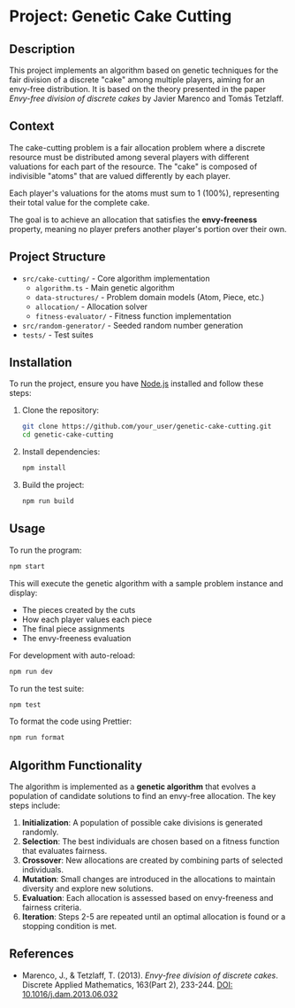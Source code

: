 # Project: Genetic Cake Cutting

## Description

This project implements an algorithm based on genetic techniques for the fair division of a discrete "cake" among
multiple players, aiming for an envy-free distribution. It is based on the theory presented in the paper _Envy-free
division of discrete cakes_ by Javier Marenco and Tomás Tetzlaff.

## Context

The cake-cutting problem is a fair allocation problem where a discrete resource must be distributed among several
players with different valuations for each part of the resource. The "cake" is composed of indivisible "atoms" that
are valued differently by each player.

Each player's valuations for the atoms must sum to 1 (100%), representing their total value for the complete cake.

The goal is to achieve an allocation that satisfies the **envy-freeness** property, meaning no player prefers another
player's portion over their own.

## Project Structure

- `src/cake-cutting/` - Core algorithm implementation
  - `algorithm.ts` - Main genetic algorithm
  - `data-structures/` - Problem domain models (Atom, Piece, etc.)
  - `allocation/` - Allocation solver
  - `fitness-evaluator/` - Fitness function implementation
- `src/random-generator/` - Seeded random number generation
- `tests/` - Test suites

## Installation

To run the project, ensure you have [Node.js](https://nodejs.org/) installed and follow these steps:

1. Clone the repository:
   ```sh
   git clone https://github.com/your_user/genetic-cake-cutting.git
   cd genetic-cake-cutting
   ```
2. Install dependencies:
   ```sh
   npm install
   ```
3. Build the project:
   ```sh
   npm run build
   ```

## Usage

To run the program:

```sh
npm start
```

This will execute the genetic algorithm with a sample problem instance and display:

- The pieces created by the cuts
- How each player values each piece
- The final piece assignments
- The envy-freeness evaluation

For development with auto-reload:

```sh
npm run dev
```

To run the test suite:

```sh
npm test
```

To format the code using Prettier:

```sh
npm run format
```

## Algorithm Functionality

The algorithm is implemented as a **genetic algorithm** that evolves a population of candidate solutions to find an
envy-free allocation. The key steps include:

1. **Initialization**: A population of possible cake divisions is generated randomly.
2. **Selection**: The best individuals are chosen based on a fitness function that evaluates fairness.
3. **Crossover**: New allocations are created by combining parts of selected individuals.
4. **Mutation**: Small changes are introduced in the allocations to maintain diversity and explore new solutions.
5. **Evaluation**: Each allocation is assessed based on envy-freeness and fairness criteria.
6. **Iteration**: Steps 2-5 are repeated until an optimal allocation is found or a stopping condition is met.

## References

- Marenco, J., & Tetzlaff, T. (2013). _Envy-free division of discrete cakes_. Discrete Applied Mathematics, 163(Part 2),
  233-244. [DOI: 10.1016/j.dam.2013.06.032](https://doi.org/10.1016/j.dam.2013.06.032)
